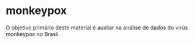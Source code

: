 # monkeypox
O objetivo primário deste material é auxliar na análise de dados do virús monkeypox no Brasil.

